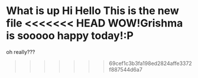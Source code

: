 What is up
Hi Hello
This is the new file
<<<<<<< HEAD
WOW!Grishma is sooooo happy today!:P
=======
oh really???

>>>>>>> 69cef1c3b3fa198ed2824affe3372f887544d6a7

